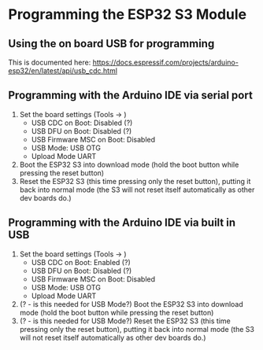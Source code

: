 # Programming the ESP32 S3 Module #

## Using the on board USB for programming ##

This is documented here: https://docs.espressif.com/projects/arduino-esp32/en/latest/api/usb_cdc.html

## Programming with the Arduino IDE via serial port ##
1. Set the board settings (Tools -> )
    - USB CDC on Boot: Disabled (?)
    - USB DFU on Boot: Disabled (?)
    - USB Firmware MSC on Boot: Disabled
    - USB Mode: USB OTG
    - Upload Mode UART
2. Boot the ESP32 S3 into download mode (hold the boot button while pressing the reset button)
3. Reset the ESP32 S3 (this time pressing only the reset button), putting it back into normal mode (the S3 will not reset itself automatically as other dev boards do.)

## Programming with the Arduino IDE via built in USB ##

1. Set the board settings (Tools -> )
    - USB CDC on Boot: Enabled (?)
    - USB DFU on Boot: Disabled (?)
    - USB Firmware MSC on Boot: Disabled
    - USB Mode: USB OTG
    - Upload Mode UART
2. (? - is this needed for USB Mode?) Boot the ESP32 S3 into download mode (hold the boot button while pressing the reset button)
3. (? - is this needed for USB Mode?) Reset the ESP32 S3 (this time pressing only the reset button), putting it back into normal mode (the S3 will not reset itself automatically as other dev boards do.)
